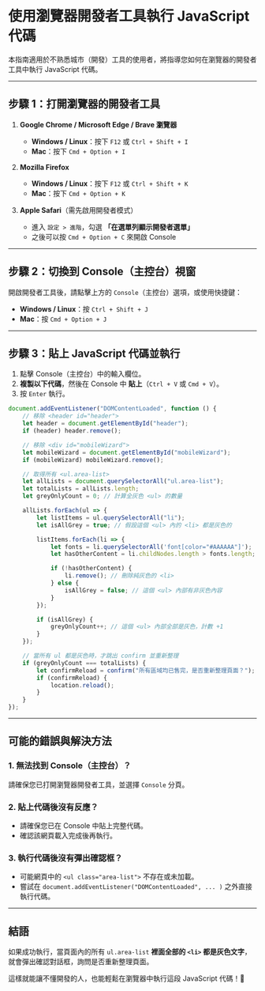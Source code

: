 # 使用瀏覽器開發者工具執行 JavaScript 代碼

本指南適用於不熟悉城市（開發）工具的使用者，將指導您如何在瀏覽器的開發者工具中執行 JavaScript 代碼。

---

## **步驟 1：打開瀏覽器的開發者工具**

1. **Google Chrome / Microsoft Edge / Brave 瀏覽器**
   - **Windows / Linux**：按下 `F12` 或 `Ctrl + Shift + I`
   - **Mac**：按下 `Cmd + Option + I`

2. **Mozilla Firefox**
   - **Windows / Linux**：按下 `F12` 或 `Ctrl + Shift + K`
   - **Mac**：按下 `Cmd + Option + K`

3. **Apple Safari**（需先啟用開發者模式）
   - 進入 `設定 > 進階`，勾選 **「在選單列顯示開發者選單」**
   - 之後可以按 `Cmd + Option + C` 來開啟 Console

---

## **步驟 2：切換到 Console（主控台）視窗**

開啟開發者工具後，請點擊上方的 `Console`（主控台）選項，或使用快捷鍵：
- **Windows / Linux**：按 `Ctrl + Shift + J`
- **Mac**：按 `Cmd + Option + J`

---

## **步驟 3：貼上 JavaScript 代碼並執行**

1. 點擊 Console（主控台）中的輸入欄位。
2. **複製以下代碼**，然後在 Console 中 **貼上**（`Ctrl + V` 或 `Cmd + V`）。
3. 按 `Enter` 執行。

```javascript
document.addEventListener("DOMContentLoaded", function () {
    // 移除 <header id="header">
    let header = document.getElementById("header");
    if (header) header.remove();

    // 移除 <div id="mobileWizard">
    let mobileWizard = document.getElementById("mobileWizard");
    if (mobileWizard) mobileWizard.remove();

    // 取得所有 <ul.area-list>
    let allLists = document.querySelectorAll("ul.area-list");
    let totalLists = allLists.length;
    let greyOnlyCount = 0; // 計算全灰色 <ul> 的數量

    allLists.forEach(ul => {
        let listItems = ul.querySelectorAll("li");
        let isAllGrey = true; // 假設這個 <ul> 內的 <li> 都是灰色的

        listItems.forEach(li => {
            let fonts = li.querySelectorAll('font[color="#AAAAAA"]');
            let hasOtherContent = li.childNodes.length > fonts.length; // 是否有非 <font color="#AAAAAA"> 的元素

            if (!hasOtherContent) {
                li.remove(); // 刪除純灰色的 <li>
            } else {
                isAllGrey = false; // 這個 <ul> 內部有非灰色內容
            }
        });

        if (isAllGrey) {
            greyOnlyCount++; // 這個 <ul> 內部全部是灰色，計數 +1
        }
    });

    // 當所有 ul 都是灰色時，才跳出 confirm 並重新整理
    if (greyOnlyCount === totalLists) {
        let confirmReload = confirm("所有區域均已售完，是否重新整理頁面？");
        if (confirmReload) {
            location.reload();
        }
    }
});
```

---

## **可能的錯誤與解決方法**

### **1. 無法找到 Console（主控台）？**
請確保您已打開瀏覽器開發者工具，並選擇 `Console` 分頁。

### **2. 貼上代碼後沒有反應？**
- 請確保您已在 Console 中貼上完整代碼。
- 確認該網頁載入完成後再執行。

### **3. 執行代碼後沒有彈出確認框？**
- 可能網頁中的 `<ul class="area-list">` 不存在或未加載。
- 嘗試在 `document.addEventListener("DOMContentLoaded", ... )` 之外直接執行代碼。

---

## **結語**

如果成功執行，當頁面內的所有 `ul.area-list` **裡面全部的 `<li>` 都是灰色文字**，就會彈出確認對話框，詢問是否重新整理頁面。

這樣就能讓不懂開發的人，也能輕鬆在瀏覽器中執行這段 JavaScript 代碼！🎉

